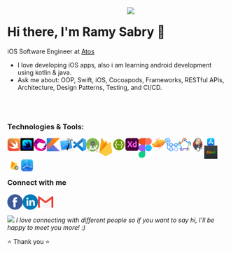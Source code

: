 <img align='right' src="https://media.giphy.com/media/M9gbBd9nbDrOTu1Mqx/giphy.gif" width="230">

# Hi there, I'm Ramy Sabry 👋 
 iOS Software Engineer at <a href="https://atos.net/en/">Atos </a>
- I love developing iOS apps, also i am learning android development using kotlin & java.
- Ask me about: OOP, Swift, iOS, Cocoapods, Frameworks, RESTful APIs, Architecture, Design Patterns, Testing, and CI/CD.

<br /> <br /> 
### Technologies & Tools:

[<img align="left" alt="Swift" width="30px" src="Images/Swift-Logo.png" />][linkedin_website]
[<img align="left" alt="SwiftUI" width="30px" src="Images/SwiftUI-Logo.jpg" />][linkedin_website]
[<img align="left" alt="RxSwift" width="30px" src="Images/RxSwift-Logo.png" />][linkedin_website]

[<img align="left" alt="Kotlin" width="30px" src="Images/Kotlin-Logo.png" />][linkedin_website]

[<img align="left" alt="Xcode" width="30px" src="Images/Xcode-Logo.png" />][linkedin_website]
[<img align="left" alt="Visual Studio Code" width="30px" src="Images/Visual-Studio-Code-Logo.svg" />][linkedin_website]
[<img align="left" alt="Android Studio" width="30px" src="Images/Android-Studio-Logo.png" />][linkedin_website]

[<img align="left" alt="Firebase" width="30px" src="Images/Firebase-Logo.png" />][linkedin_website]
[<img align="left" alt="Swagger" width="30px" src="Images/Swagger-Logo.png" />][linkedin_website]

[<img align="left" alt="Adobe XD" width="30px" src="Images/Adobe-XD-Logo.png" />][linkedin_website]
[<img align="left" alt="Figma" width="30px" src="Images/Figma-Logo.png" />][linkedin_website]
[<img align="left" alt="Zeplin" width="30px" src="Images/Zeplin-Logo.svg" />][linkedin_website]

[<img align="left" alt="Github Actions" width="30px" src="Images/Github-Actions-Logo.png" />][linkedin_website]
[<img align="left" alt="Fastlane" width="30px" src="Images/Fastlane-Logo.png" />][linkedin_website]
[<img align="left" alt="Jenkins" width="30px" src="Images/Jenkins-Logo.png" />][linkedin_website]

[<img align="left" alt="App Store" width="30px" src="Images/App-Store-Logo.png" />][linkedin_website]
[<img align="left" alt="Diawi" width="30px" src="Images/Diawi-Logo.svg" />][linkedin_website]
[<img align="left" alt="Firebase App Distribution" width="30px" src="Images/Firebase-App-Distribution-Logo.png" />][linkedin_website]
[<img align="left" alt="TestFlight" width="30px" src="Images/TestFlight-Logo.png" />][linkedin_website]

<br /> 
<br />
<br />
<br />

### Connect with me

[<img align="left" alt="Facebook" width="35px" height="35px" src="Images/Facebook-Logo.png" />][facebook_website]
[<img align="left" alt="LinkedIn" width="35px" height="35px" src="Images/Linkedin-Logo.png" />][linkedin_website]
[<img align="left" alt="Gmail" width="35px" height="35px" src="Images/Gmail-Logo.png" />][gmail_website] <br /> <br />

<img src="https://media.giphy.com/media/LnQjpWaON8nhr21vNW/giphy.gif" width="30"> <em>I love connecting with different people so if you want to say hi, I'll be happy to meet you more! :)</em>

⭐️ Thank you ⭐️


</details>

[linkedin_website]: https://www.linkedin.com/in/ramy-sabry-153770117/
[facebook_website]: https://www.facebook.com/profile.php?id=100008612291509
[gmail_website]: ramysabry1996@gmail.com